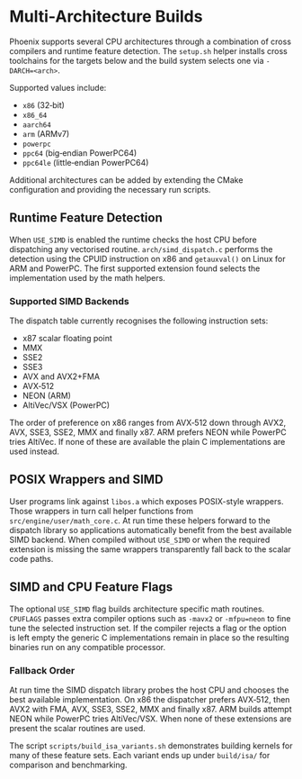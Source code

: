 # Multi-Architecture Builds

Phoenix supports several CPU architectures through a combination of cross
compilers and runtime feature detection.  The `setup.sh` helper installs
cross toolchains for the targets below and the build system selects one via
`-DARCH=<arch>`.

Supported values include:

* `x86` (32‑bit)
* `x86_64`
* `aarch64`
* `arm` (ARMv7)
* `powerpc`
* `ppc64` (big‑endian PowerPC64)
* `ppc64le` (little‑endian PowerPC64)

Additional architectures can be added by extending the CMake configuration
and providing the necessary run scripts.

## Runtime Feature Detection

When `USE_SIMD` is enabled the runtime checks the host CPU before
dispatching any vectorised routine.  `arch/simd_dispatch.c` performs the
detection using the CPUID instruction on x86 and `getauxval()` on Linux
for ARM and PowerPC.  The first supported extension found selects the
implementation used by the math helpers.

### Supported SIMD Backends

The dispatch table currently recognises the following instruction sets:

* x87 scalar floating point
* MMX
* SSE2
* SSE3
* AVX and AVX2+FMA
* AVX‑512
* NEON (ARM)
* AltiVec/VSX (PowerPC)

The order of preference on x86 ranges from AVX‑512 down through AVX2,
AVX, SSE3, SSE2, MMX and finally x87.  ARM prefers NEON while PowerPC tries
AltiVec.  If none of these are available the plain C implementations are
used instead.

## POSIX Wrappers and SIMD

User programs link against `libos.a` which exposes POSIX-style wrappers.
Those wrappers in turn call helper functions from
`src/engine/user/math_core.c`.  At run time these helpers forward to the
dispatch library so applications automatically benefit from the best
available SIMD backend.  When compiled without `USE_SIMD` or when the
required extension is missing the same wrappers transparently fall back
to the scalar code paths.

## SIMD and CPU Feature Flags

The optional `USE_SIMD` flag builds architecture specific math routines.
`CPUFLAGS` passes extra compiler options such as `-mavx2` or `-mfpu=neon` to
fine tune the selected instruction set.  If the compiler rejects a flag or the
option is left empty the generic C implementations remain in place so the
resulting binaries run on any compatible processor.

### Fallback Order

At run time the SIMD dispatch library probes the host CPU and chooses the
best available implementation.  On x86 the dispatcher prefers AVX‑512,
then AVX2 with FMA, AVX, SSE3, SSE2, MMX and finally x87.  ARM builds
attempt NEON while PowerPC tries AltiVec/VSX.  When none of these
extensions are present the scalar routines are used.

The script `scripts/build_isa_variants.sh` demonstrates building kernels for
many of these feature sets.  Each variant ends up under `build/isa/` for
comparison and benchmarking.
